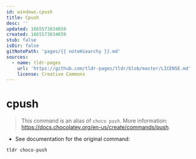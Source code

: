 ```yaml
---
id: windows.cpush
title: Cpush
desc: ''
updated: 1665573834659
created: 1665573834659
stub: false
isDir: false
gitNotePath: 'pages/{{ noteHiearchy }}.md'
sources:
  - name: tldr-pages
    url: 'https://github.com/tldr-pages/tldr/blob/master/LICENSE.md'
    license: Creative Commons
---
```

# cpush

> This command is an alias of `choco push`.
> More information: <https://docs.chocolatey.org/en-us/create/commands/push>.

- See documentation for the original command:

`tldr choco-push`

